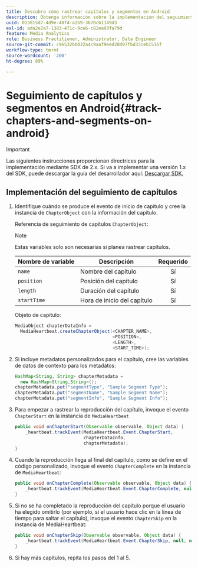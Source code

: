 ```yaml
---
title: Descubra cómo rastrear capítulos y segmentos en Android
description: Obtenga información sobre la implementación del seguimiento de capítulos y segmentos mediante Media SDK en Android.
uuid: 013815d7-4d9e-48f4-a2b9-3b70cb1149d3
exl-id: ada2e2a7-1383-471c-9ce6-c82ea93fa79d
feature: Media Analytics
role: Business Practitioner, Administrator, Data Engineer
source-git-commit: c96532bb032a4c9aaf9eed28d97fbd33ceb1516f
workflow-type: tm+mt
source-wordcount: '200'
ht-degree: 89%

---
```


# Seguimiento de capítulos y segmentos en Android{#track-chapters-and-segments-on-android}

>[!IMPORTANT]
>
>Las siguientes instrucciones proporcionan directrices para la implementación mediante SDK de 2.x. Si va a implementar una versión 1.x del SDK, puede descargar la guía del desarrollador aquí: [Descargar SDK.](/help/sdk-implement/download-sdks.md)

## Implementación del seguimiento de capítulos

1. Identifique cuándo se produce el evento de inicio de capítulo y cree la instancia de `ChapterObject` con la información del capítulo.

   Referencia de seguimiento de capítulos `ChapterObject`:

   >[!NOTE]
   >
   >Estas variables solo son necesarias si planea rastrear capítulos.

   | Nombre de variable | Descripción | Requerido |
   | --- | --- | :---: |
   | `name` | Nombre del capítulo | Sí |
   | `position` | Posición del capítulo | Sí |
   | `length` | Duración del capítulo | Sí |
   | `startTime` | Hora de inicio del capítulo | Sí |

   Objeto de capítulo:

   ```java
   MediaObject chapterDataInfo =  
     MediaHeartbeat.createChapterObject(<CHAPTER_NAME>,  
                                        <POSITION>,  
                                        <LENGTH>,  
                                        <START_TIME>);
   ```

1. Si incluye metadatos personalizados para el capítulo, cree las variables de datos de contexto para los metadatos:

   ```java
   HashMap<String, String> chapterMetadata =  
     new HashMap<String,String>(); 
   chapterMetadata.put("segmentType", "Sample Segment Type"); 
   chapterMetadata.put("segmentName", "Sample Segment Name"); 
   chapterMetadata.put("segmentInfo", "Sample Segment Info");
   ```

1. Para empezar a rastrear la reproducción del capítulo, invoque el evento `ChapterStart` en la instancia de `MediaHeartbeat`

   ```java
   public void onChapterStart(Observable observable, Object data) {  
       _heartbeat.trackEvent(MediaHeartbeat.Event.ChapterStart,  
                             chapterDataInfo,  
                             chapterMetadata); 
   }
   ```

1. Cuando la reproducción llega al final del capítulo, como se define en el código personalizado, invoque el evento `ChapterComplete` en la instancia de `MediaHeartbeat`:

   ```java
   public void onChapterComplete(Observable observable, Object data) {  
       _heartbeat.trackEvent(MediaHeartbeat.Event.ChapterComplete, null, null); 
   }
   ```

1. Si no se ha completado la reproducción del capítulo porque el usuario ha elegido omitirlo (por ejemplo, si el usuario hace clic en la línea de tiempo para saltar el capítulo), invoque el evento `ChapterSkip` en la instancia de MediaHeartbeat:

   ```java
   public void onChapterSkip(Observable observable, Object data) {  
       _heartbeat.trackEvent(MediaHeartbeat.Event.ChapterSkip, null, null); 
   }
   ```

1. Si hay más capítulos, repita los pasos del 1 al 5.
